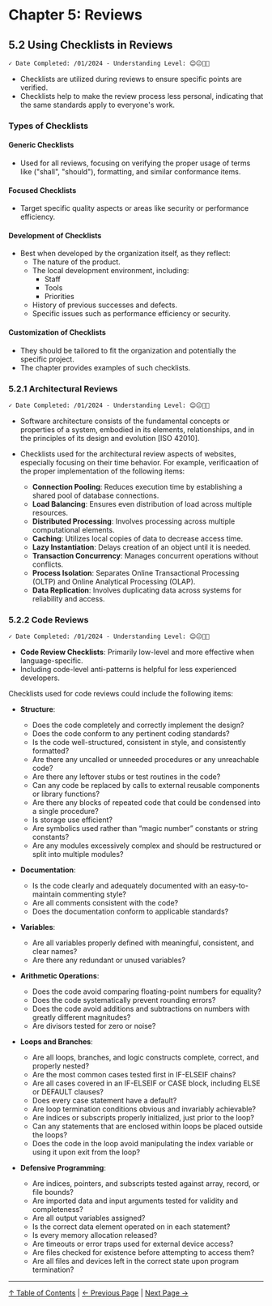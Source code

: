 # Chapter 5: Reviews

## 5.2 Using Checklists in Reviews

```markdown
✓ Date Completed: /01/2024 - Understanding Level: 😊😐🤢🤮
```

- Checklists are utilized during reviews to ensure specific points are verified.
- Checklists help to make the review process less personal, indicating that the same standards apply to everyone's work.

### Types of Checklists

#### Generic Checklists

- Used for all reviews, focusing on verifying the proper usage of terms like ("shall", "should"), formatting, and similar conformance items.

#### Focused Checklists

- Target specific quality aspects or areas like security or performance efficiency.

#### Development of Checklists

- Best when developed by the organization itself, as they reflect:
  - The nature of the product.
  - The local development environment, including:
    - Staff
    - Tools
    - Priorities
  - History of previous successes and defects.
  - Specific issues such as performance efficiency or security.

#### Customization of Checklists

- They should be tailored to fit the organization and potentially the specific project.
- The chapter provides examples of such checklists.

### 5.2.1 Architectural Reviews

```markdown
✓ Date Completed: /01/2024 - Understanding Level: 😊😐🤢🤮
```

- Software architecture consists of the fundamental concepts or properties of a system, embodied in its elements, relationships, and in the principles of its design and evolution [ISO 42010].

- Checklists used for the architectural review aspects of websites, especially focusing on their time behavior. For example, verificaation of the proper implementation of the following items:

  - **Connection Pooling**: Reduces execution time by establishing a shared pool of database connections.
  - **Load Balancing**: Ensures even distribution of load across multiple resources.
  - **Distributed Processing**: Involves processing across multiple computational elements.
  - **Caching**: Utilizes local copies of data to decrease access time.
  - **Lazy Instantiation**: Delays creation of an object until it is needed.
  - **Transaction Concurrency**: Manages concurrent operations without conflicts.
  - **Process Isolation**: Separates Online Transactional Processing (OLTP) and Online Analytical Processing (OLAP).
  - **Data Replication**: Involves duplicating data across systems for reliability and access.

### 5.2.2 Code Reviews

```markdown
✓ Date Completed: /01/2024 - Understanding Level: 😊😐🤢🤮
```

- **Code Review Checklists**: Primarily low-level and more effective when language-specific.
- Including code-level anti-patterns is helpful for less experienced developers.

Checklists used for code reviews could include the following items:

- **Structure**:

  - Does the code completely and correctly implement the design?
  - Does the code conform to any pertinent coding standards?
  - Is the code well-structured, consistent in style, and consistently formatted?
  - Are there any uncalled or unneeded procedures or any unreachable code?
  - Are there any leftover stubs or test routines in the code?
  - Can any code be replaced by calls to external reusable components or library functions?
  - Are there any blocks of repeated code that could be condensed into a single procedure?
  - Is storage use efficient?
  - Are symbolics used rather than “magic number” constants or string constants?
  - Are any modules excessively complex and should be restructured or split into multiple modules?

- **Documentation**:

  - Is the code clearly and adequately documented with an easy-to-maintain commenting style?
  - Are all comments consistent with the code?
  - Does the documentation conform to applicable standards?

- **Variables**:

  - Are all variables properly defined with meaningful, consistent, and clear names?
  - Are there any redundant or unused variables?

- **Arithmetic Operations**:

  - Does the code avoid comparing floating-point numbers for equality?
  - Does the code systematically prevent rounding errors?
  - Does the code avoid additions and subtractions on numbers with greatly different magnitudes?
  - Are divisors tested for zero or noise?

- **Loops and Branches**:

  - Are all loops, branches, and logic constructs complete, correct, and properly nested?
  - Are the most common cases tested first in IF-ELSEIF chains?
  - Are all cases covered in an IF-ELSEIF or CASE block, including ELSE or DEFAULT clauses?
  - Does every case statement have a default?
  - Are loop termination conditions obvious and invariably achievable?
  - Are indices or subscripts properly initialized, just prior to the loop?
  - Can any statements that are enclosed within loops be placed outside the loops?
  - Does the code in the loop avoid manipulating the index variable or using it upon exit from the loop?

- **Defensive Programming**:
  - Are indices, pointers, and subscripts tested against array, record, or file bounds?
  - Are imported data and input arguments tested for validity and completeness?
  - Are all output variables assigned?
  - Is the correct data element operated on in each statement?
  - Is every memory allocation released?
  - Are timeouts or error traps used for external device access?
  - Are files checked for existence before attempting to access them?
  - Are all files and devices left in the correct state upon program termination?

---

[↑ Table of Contents](../../README.md#table-of-contents) | [← Previous Page](5.1-technical-test-analyst-tasks-in-reviews.md) | [Next Page →](../6-test-tools-and-automation/6.1-defining-the-test-automation-project.md)
